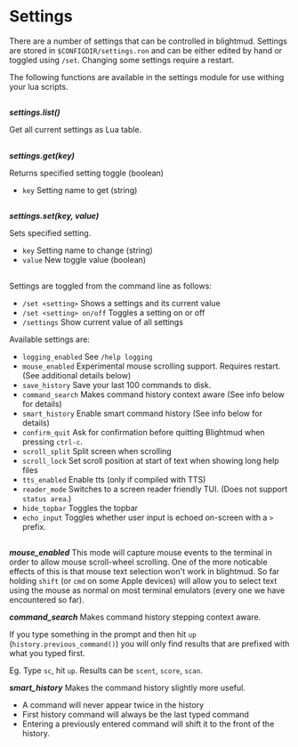 # Settings

There are a number of settings that can be controlled in blightmud.
Settings are stored in `$CONFIGDIR/settings.ron` and can be either edited by
hand or toggled using `/set`. Changing some settings require a restart.

The following functions are available in the settings module for use withing
your lua scripts.

##

***settings.list()***

Get all current settings as Lua table.

##

***settings.get(key)***

Returns specified setting toggle (boolean)
- `key`    Setting name to get (string)

##

***settings.set(key, value)***

Sets specified setting.
- `key`    Setting name to change (string)
- `value`  New toggle value (boolean)

##

Settings are toggled from the command line as follows:

- `/set <setting>`           Shows a settings and its current value
- `/set <setting> on/off`    Toggles a setting on or off
- `/settings`                Show current value of all settings

Available settings are:

- `logging_enabled`     See `/help logging`
- `mouse_enabled`       Experimental mouse scrolling support. Requires restart.
                        (See additional details below)
- `save_history`        Save your last 100 commands to disk.
- `command_search`      Makes command history context aware (See info below for details)
- `smart_history`       Enable smart command history (See info below for details)
- `confirm_quit`        Ask for confirmation before quitting Blightmud when pressing `ctrl-c`.
- `scroll_split`        Split screen when scrolling
- `scroll_lock`         Set scroll position at start of text when showing long help files
- `tts_enabled`         Enable tts (only if compiled with TTS)
- `reader_mode`         Switches to a screen reader friendly TUI. (Does not support `status area`.)
- `hide_topbar`         Toggles the topbar
- `echo_input`          Toggles whether user input is echoed on-screen with a `> ` prefix.

##

***mouse_enabled***
This mode will capture mouse events to the terminal in order to allow mouse
scroll-wheel scrolling. One of the more noticable effects of this is that mouse
text selection won't work in blightmud. So far holding `shift` (or `cmd` on
some Apple devices) will allow you to select text using the mouse as normal on
most terminal emulators (every one we have encountered so far).

***command_search***
Makes command history stepping context aware.

If you type something in the prompt and then hit `up` (`history.previous_command()`)
you will only find results that are prefixed with what you typed first.

Eg. Type `sc`, hit `up`. Results can be `scent`, `score`, `scan`.

***smart_history***
Makes the command history slightly more useful.

- A command will never appear twice in the history
- First history command will always be the last typed command
- Entering a previously entered command will shift it to the front of the history.

